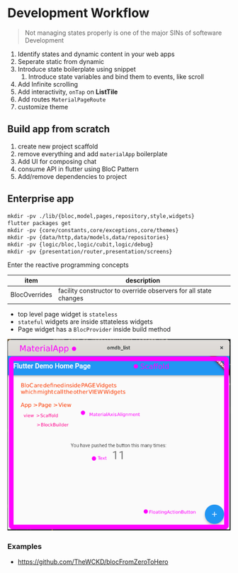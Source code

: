 # Development Workflow

> Not managing states properly is one of the major SINs of softeware Development

1. Identify states and dynamic content in your web apps
2. Seperate static from dynamic
3. Introduce state boilerplate using snippet
   1. Introduce state variables and bind them to events, like scroll
4. Add Infinite scrolling
5. Add interactivity, `onTap` on **ListTile**
6. Add routes `MaterialPageRoute`
7. customize theme

## Build app from scratch

1. create new project scaffold
2. remove everything and add `materialApp` boilerplate
3. Add UI for composing chat
4. consume API in flutter using BloC Pattern
5. Add/remove dependencies to project

## Enterprise app

```
mkdir -pv ./lib/{bloc,model,pages,repository,style,widgets}
flutter packages get
mkdir -pv {core/constants,core/exceptions,core/themes}
mkdir -pv {data/http,data/models,data/repositories}
mkdir -pv {logic/bloc,logic/cubit,logic/debug}
mkdir -pv {presentation/router,presentation/screens}
```

Enter the reactive programming concepts

| item          | description                                                      |
| ------------- | ---------------------------------------------------------------- |
| BlocOverrides | facility constructor to override observers for all state changes |

- top level page widget is `stateless`
- `stateful` widgets are inside sttateless widgets
- Page widget has a `BlocProvider` inside build method

![BloC wiring](img/flutter-widgets-hierarchy.png)

### Examples

- https://github.com/TheWCKD/blocFromZeroToHero
